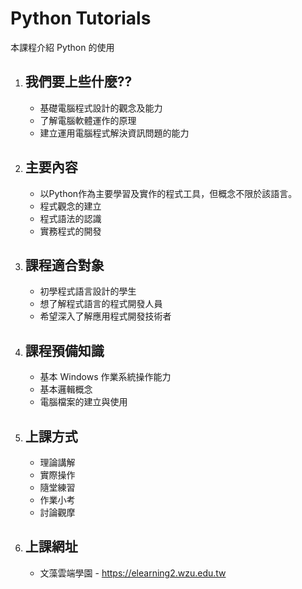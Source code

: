 # Python Tutorials

本課程介紹 Python 的使用

1. ## 我們要上些什麼??

    * 基礎電腦程式設計的觀念及能力
    * 了解電腦軟體運作的原理
    * 建立運用電腦程式解決資訊問題的能力

2. ## 主要內容

    * 以Python作為主要學習及實作的程式工具，但概念不限於該語言。
    * 程式觀念的建立
    * 程式語法的認識
    * 實務程式的開發

3. ## 課程適合對象
    * 初學程式語言設計的學生
    * 想了解程式語言的程式開發人員
    * 希望深入了解應用程式開發技術者

4. ## 課程預備知識
    * 基本 Windows 作業系統操作能力
    * 基本邏輯概念
    * 電腦檔案的建立與使用

5. ## 上課方式
    * 理論講解
    * 實際操作
    * 隨堂練習
    * 作業小考
    * 討論觀摩

6. ## 上課網址

    * 文藻雲端學園 - https://elearning2.wzu.edu.tw
